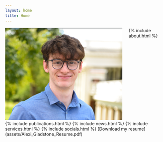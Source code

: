 ```yaml
---
layout: home
title: Home
---
```

<div class="content-wrapper">
<style>
.headshot {
  width: 600px;
  height: auto;
}
</style>

<style>
.profile-image-container {
    margin-right: 20px;
}
</style>
<style>
.content-wrapper {
  display: flex;
  align-items: flex-start;
}
</style>
  <div class="profile-image-container">
    <img src="/assets/Headshot.png" alt="Alexi" class="headshot" />
  </div>



  <div class="main-content">
    {% include about.html %}
    
  </div>
  
</div>
{% include publications.html %}
{% include news.html %}
{% include services.html %}
{% include socials.html %}
[Download my resume](assets/Alexi_Gladstone_Resume.pdf)


